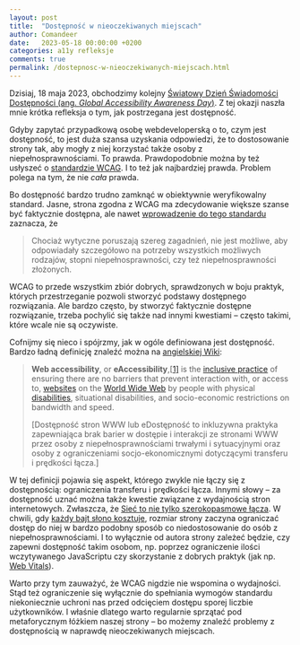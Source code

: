 ```yaml
---
layout: post
title:  "Dostępność w nieoczekiwanych miejscach"
author: Comandeer
date:   2023-05-18 00:00:00 +0200
categories: a11y refleksje
comments: true
permalink: /dostepnosc-w-nieoczekiwanych-miejscach.html
---
```


Dzisiaj, 18 maja 2023, obchodzimy kolejny [Światowy Dzień Świadomości Dostępności (ang. <i lang="en">Global Accessibility Awareness Day</i>)](https://accessibility.day/). Z tej okazji naszła mnie krótka refleksja o tym, jak postrzegana jest dostępność.

Gdyby zapytać przypadkową osobę webdeveloperską o to, czym jest dostępność, to jest duża szansa uzyskania odpowiedzi, że to dostosowanie strony tak, aby mogły z niej korzystać także osoby z niepełnosprawnościami. To prawda. Prawdopodobnie można by też usłyszeć o [standardzie WCAG](https://wcag21.lepszyweb.pl/). I to też jak najbardziej prawda. Problem polega na tym, że nie _cała_ prawda.

Bo dostępność bardzo trudno zamknąć w obiektywnie weryfikowalny standard. Jasne, strona zgodna z WCAG ma zdecydowanie większe szanse być faktycznie dostępna, ale nawet [wprowadzenie do tego standardu](https://wcag21.lepszyweb.pl/#background-on-wcag-2) zaznacza, że

> Chociaż wytyczne poruszają szereg zagadnień, nie jest możliwe, aby odpowiadały szczegółowo na potrzeby wszystkich możliwych rodzajów, stopni niepełnosprawności, czy też niepełnosprawności złożonych.

WCAG to przede wszystkim zbiór dobrych, sprawdzonych w boju praktyk, których przestrzeganie pozwoli stworzyć podstawy dostępnego rozwiązania. Ale bardzo często, by stworzyć faktycznie dostępne rozwiązanie, trzeba pochylić się także nad innymi kwestiami – często takimi, które wcale nie są oczywiste.

Cofnijmy się nieco i spójrzmy, jak w ogóle definiowana jest dostępność. Bardzo ładną definicję znaleźć można na [angielskiej Wiki](https://en.wikipedia.org/wiki/Web_accessibility):

> **Web accessibility**, or **eAccessibility**,[[1\]](https://en.wikipedia.org/wiki/Web_accessibility#cite_note-sec1095-1) is the [inclusive practice](https://en.wikipedia.org/wiki/Inclusion_(disability_rights)) of ensuring there are no barriers that prevent interaction with, or access to, [websites](https://en.wikipedia.org/wiki/Website) on the [World Wide Web](https://en.wikipedia.org/wiki/World_Wide_Web) by people with physical [disabilities](https://en.wikipedia.org/wiki/Disabilities), situational disabilities, and socio-economic restrictions on bandwidth and speed.
>
> [Dostępność stron WWW lub eDostępność to inkluzywna praktyka zapewniająca brak barier w dostępie i interakcji ze stronami WWW przez osoby z niepełnosprawnościami trwałymi i sytuacyjnymi oraz osoby z ograniczeniami socjo-ekonomicznymi dotyczącymi transferu i prędkości łącza.]

W tej definicji pojawia się aspekt, którego zwykle nie łączy się z dostępnością: ograniczenia transferu i prędkości łącza. Innymi słowy – za dostępność uznać można także kwestie związane z wydajnością stron internetowych. Zwłaszcza, że [Sieć to nie tylko szerokopasmowe łącza](https://www.smashingmagazine.com/2017/03/world-wide-web-not-wealthy-western-web-part-1/). W chwili, gdy [każdy bajt słono kosztuje](https://whatdoesmysitecost.com/), rozmiar strony zaczyna ograniczać dostęp do niej w bardzo podobny sposób co niedostosowanie do osób z niepełnosprawnościami. I to wyłącznie od autora strony zależeć będzie, czy zapewni dostępność takim osobom, np. poprzez ograniczenie ilości wczytywanego JavaScriptu czy skorzystanie z dobrych praktyk (jak np. [Web Vitals](https://web.dev/vitals/)).

Warto przy tym zauważyć, że WCAG nigdzie nie wspomina o wydajności. Stąd też ograniczenie się wyłącznie do spełniania wymogów standardu niekoniecznie uchroni nas przed odcięciem dostępu sporej liczbie użytkowników. I właśnie dlatego warto regularnie sprzątać pod metaforycznym łóżkiem naszej strony – bo możemy znaleźć problemy z dostępnością w naprawdę nieoczekiwanych miejscach.
